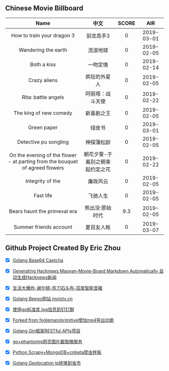 ## Chinese Movie Billboard
|   Name          | 中文           | SCORE   |  AIR|
|:-------------:|:-------------:| :-----:|:-----:|
|How to train your dragon 3 | 驯龙高手3 |0| 2019-03-01|
|Wandering the earth | 流浪地球 |0| 2019-02-05|
|Both a kiss | 一吻定情 |0| 2019-02-14|
|Crazy aliens | 疯狂的外星人 |0| 2019-02-05|
|Rita: battle angels | 阿丽塔：战斗天使 |0| 2019-02-22|
|The king of new comedy | 新喜剧之王 |0| 2019-02-05|
|Green paper | 绿皮书 |0| 2019-03-01|
|Detective pu songling | 神探蒲松龄 |0| 2019-02-05|
|On the evening of the flower - at parting from the bouquet of agreed flowers | 朝花夕誓-于离别之朝束起约定之花 |0| 2019-02-22|
|Integrity of the | 廉政风云 |0| 2019-02-05|
|Fast life | 飞驰人生 |0| 2019-02-05|
|Bears haunt the primeval era | 熊出没·原始时代 |9.3| 2019-02-05|
|Summer friends account | 夏目友人帐 |0| 2019-03-07|


## Github Project Created By Eric Zhou

- [x] [Golang Base64 Captcha](https://github.com/mojocn/base64Captcha)
- [x] [Generating Hacknews Maoyan-Movie-Board Markdown Automatically 自动生成Hacknews新闻](https://github.com/dejavuzhou/md-genie)
- [x] [生活大爆炸-谢尔顿-剪刀石头布-百度智能音箱](https://github.com/mojocn/dueros-bang-game)
- [x] [Golang Beego网站 mojotv.cn](https://github.com/mojocn/www.mojotv.cn)
- [x] [使用go标准库,log信息到钉钉群](https://github.com/mojocn/dooger)
- [x] [Forked from fogleman/primitive增加mp4导出功能](https://github.com/mojocn/primitive)
- [x] [Golang Gin框架RESTful APIs项目](https://github.com/JJJJJJJerk/ezier-golang-web-api-framework)
- [x] [go+phantomjs网页图片截取微服务](https://github.com/mojocn/screen_shot)
- [x] [Python Scrapy+MongoDB+cnbeta爬虫样板](https://github.com/mojocn/scrapy_mongodb_boilerplate_cnbeta)
- [x] [Golang Geolocation Ip转换到省市](https://github.com/mojocn/ip2location)





